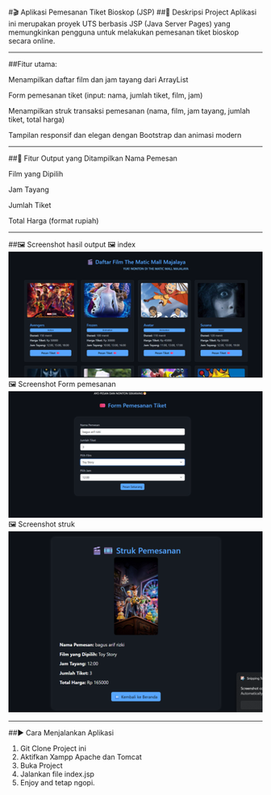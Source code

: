 #🎬 Aplikasi Pemesanan Tiket Bioskop (JSP)
##📌 Deskripsi Project
Aplikasi ini merupakan proyek UTS berbasis JSP (Java Server Pages) yang memungkinkan pengguna untuk melakukan pemesanan tiket bioskop secara online.

---

##Fitur utama:

Menampilkan daftar film dan jam tayang dari ArrayList

Form pemesanan tiket (input: nama, jumlah tiket, film, jam)

Menampilkan struk transaksi pemesanan (nama, film, jam tayang, jumlah tiket, total harga)

Tampilan responsif dan elegan dengan Bootstrap dan animasi modern

---

##🧾 Fitur Output yang Ditampilkan
Nama Pemesan

Film yang Dipilih

Jam Tayang

Jumlah Tiket

Total Harga (format rupiah)

---

##🖼 Screenshot hasil output
🖼 index
 ![Halaman Form Pemesanan](image/index.png)
🖼 Screenshot Form pemesanan
 ![Halaman Struk Pemesanan](image/formPesan.png)
🖼 Screenshot struk
 ![Struk Pemesanan](image/struk.png)

---

##▶️ Cara Menjalankan Aplikasi
1. Git Clone Project ini
2. Aktifkan Xampp Apache dan Tomcat
3. Buka Project
4. Jalankan file index.jsp
5. Enjoy and tetap ngopi.
